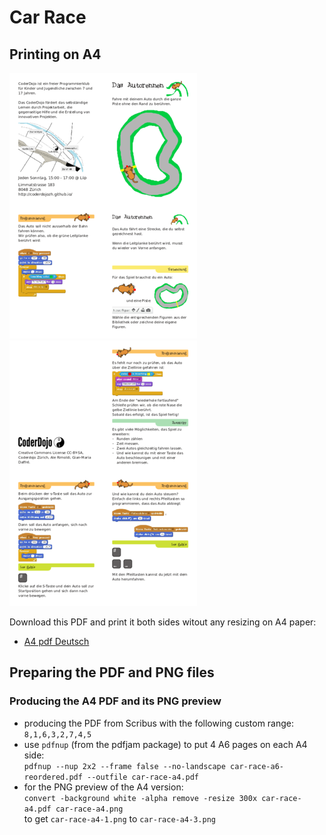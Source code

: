 # Car Race

## Printing on A4

![preview first page](preview/car-race-a4-deCH-0.png)
![preview second page](preview/car-race-a4-deCH-1.png)  

Download this PDF and print it both sides witout any resizing on A4 paper:  

- [A4 pdf Deutsch](https://github.com/CoderDojoZH/resources/raw/master/cards-games/car-race/car-race-a4-deCH.pdf)

## Preparing the PDF and PNG files

### Producing the A4 PDF and its PNG preview

- producing the PDF from Scribus with the following custom range:  
  `8,1,6,3,2,7,4,5`
- use `pdfnup` (from the pdfjam package) to put 4 A6 pages on each A4 side:  
  `pdfnup --nup 2x2 --frame false --no-landscape car-race-a6-reordered.pdf --outfile car-race-a4.pdf`
- for the PNG preview of the A4 version:  
  `convert -background white -alpha remove -resize 300x car-race-a4.pdf car-race-a4.png`  
  to get `car-race-a4-1.png` to `car-race-a4-3.png`
